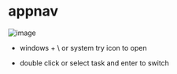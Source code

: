 # appnav

![image](https://github.com/gokhangencer/appnav/assets/5635828/68267e0a-b7db-42d6-b6df-c8df4a9d0c4a)

* windows + \  or system try icon to open 

* double click or select task and enter to switch

